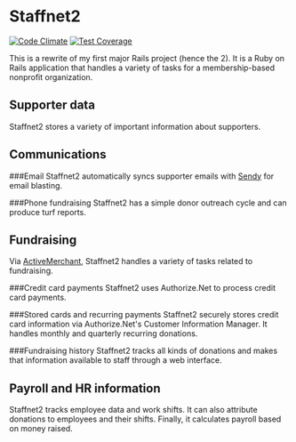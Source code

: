 Staffnet2
=========
[![Code Climate](https://codeclimate.com/github/cdale77/staffnet2/badges/gpa.svg)](https://codeclimate.com/github/cdale77/staffnet2)
[![Test Coverage](https://codeclimate.com/github/cdale77/staffnet2/badges/coverage.svg)](https://codeclimate.com/github/cdale77/staffnet2)


This is a rewrite of my first major Rails project (hence the 2). It is a Ruby
on Rails application that handles a variety of tasks for a membership-based
nonprofit organization. 

Supporter data
--------------
Staffnet2 stores a variety of important information about supporters.


Communications
--------------
###Email
Staffnet2 automatically syncs supporter emails with [Sendy](http://sendy.co/) 
for email blasting.

###Phone fundraising
Staffnet2 has a simple donor outreach cycle and can produce turf reports. 


Fundraising
-----------
Via [ActiveMerchant](http://activemerchant.org/), Staffnet2 handles a variety of
tasks related to fundraising. 

###Credit card payments
Staffnet2 uses Authorize.Net to process credit card payments. 

###Stored cards and recurring payments
Staffnet2 securely stores credit card information via Authorize.Net's Customer
Information Manager. It handles monthly and quarterly recurring donations.

###Fundraising history
Staffnet2 tracks all kinds of donations and makes that information available to
staff through a web interface. 


Payroll and HR information
--------------------------
Staffnet2 tracks employee data and work shifts. It can also attribute donations
to employees and their shifts. Finally, it calculates payroll based on money
raised. 
